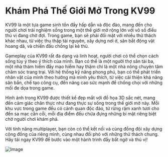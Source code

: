 # Khám Phá Thế Giới Mở Trong KV99

KV99 là một tựa game sinh tồn đầy hấp dẫn và độc đáo, mang đến cho người chơi trải nghiệm sống trong một thế giới mở rộng lớn với vô số điều thú vị đang chờ đợi. Trong game, bạn sẽ phải đối mặt với nhiều thử thách khác nhau, từ việc thu thập tài nguyên, xây dựng nơi ở, săn bắt động vật hoang dã, và chiến đấu chống lại kẻ thù. 

Gameplay của KV99 rất đa dạng và linh hoạt, người chơi có thể chọn cách sống tùy ý theo ý thích của mình. Bạn có thể là một người thợ săn tài ba, một nhà thám hiểm đầy mạo hiểm hay thậm chí là một nhà nông chuyên tâm chăm sóc trang trại. Với hệ thống kỹ năng phong phú, bạn có thể phát triển nhân vật của mình theo hướng mà mình yêu thích, từ việc cải thiện khả năng săn bắn, chế tạo công cụ, đến nâng cao sức mạnh để chống chọi với những mối đe dọa trong game.

Hình ảnh trong KV99 được thiết kế đẹp mắt với đồ họa 3D sắc nét, mang đến cảm giác chân thực như đang thực sự sống trong thế giới mở này. Mỗi khu vực trong game đều có cảnh quan độc đáo, từ rừng rậm xanh tươi cho đến sa mạc cằn cỗi, mỗi địa điểm đều chứa đựng những bí mật riêng biệt chờ người chơi khám phá.

Với tính năng multiplayer, bạn còn có thể kết nối và cùng đồng đội xây dựng cộng đồng của riêng mình, cùng nhau đối phó với những thử thách chung. Hãy tải ngay KV99 để bước vào một hành trình đầy bất ngờ và thú vị!

![Image](https://github.com/user-attachments/assets/bd51ea9f-0666-407b-a7a7-98ead6de688c)